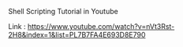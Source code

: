 Shell Scripting Tutorial in Youtube

Link : 
https://www.youtube.com/watch?v=nVt3Rst-2H8&index=1&list=PL7B7FA4E693D8E790

